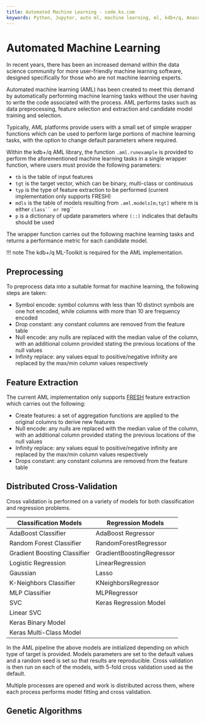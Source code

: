 ```yaml
---
title: Automated Machine Learning - code.kx.com
keywords: Python, Jupyter, auto ml, machine learning, ml, kdb+/q, Anaconda, Docker
---
```


# <i class="fas fa-share-alt"></i> Automated Machine Learning

In recent years, there has been an increased demand within the data science community for more user-friendly machine learning software, designed specifically for those who are not machine learning experts.

Automated machine learning (AML) has been created to meet this demand by automatically performing machine learning tasks without the user having to write the code associated with the process. AML performs tasks such as data preprocessing, feature selection and extraction and candidate model training and selection.

Typically, AML platforms provide users with a small set of simple wrapper functions which can be used to perform large portions of machine learning tasks, with the option to change default parameters where required.

Within the kdb+/q AML library, the function `.aml.runexample` is provided to perform the aforementioned machine learning tasks in a single wrapper function, where users must provide the following parameters:

-   `tb` is the table of input features
-   `tgt` is the target vector, which can be binary, multi-class or continuous
-   `typ` is the type of feature extraction to be performed (current implementation only supports FRESH)
-   `mdls` is the table of models resulting from `.aml.models[m;tgt]` where m is either ```class`` or ```reg``
-   `p` is a dictionary of update parameters where `(::)` indicates that defaults should be used

The wrapper function carries out the following machine learning tasks and returns a performance metric for each candidate model.

!!! note
	The kdb+/q ML-Toolkit is required for the AML implementation.

## Preprocessing

To preprocess data into a suitable format for machine learning, the following steps are taken:

-   Symbol encode: symbol columns with less than 10 distinct symbols are one hot encoded, while columns with more than 10 are frequency encoded
-   Drop constant: any constant columns are removed from the feature table
-   Null encode: any nulls are replaced with the median value of the column, with an additional column provided stating the previous locations of the null values
-   Infinity replace: any values equal to positive/negative infinity are replaced by the max/min column values respectively 

## Feature Extraction

The current AML implementation only supports [FRESH](https://code.kx.com/v2/ml/toolkit/fresh/) feature extraction which carries out the following:

-   Create features: a set of aggregation functions are applied to the original columns to derive new features
-   Null encode: any nulls are replaced with the median value of the column, with an additional column provided stating the previous locations of the null values
-   Infinity replace: any values equal to positive/negative infinity are replaced by the max/min column values respectively
-   Drops constant: any constant columns are removed from the feature table

## Distributed Cross-Validation

Cross validation is performed on a variety of models for both classification and regression problems.

Classification Models        | Regression Models
-----------------------------|-----------------------------
AdaBoost Classifier          | AdaBoost Regressor
Random Forest Classifier     | RandomForestRegressor
Gradient Boosting Classifier | GradientBoostingRegressor
Logistic Regression          | LinearRegression
Gaussian                     | Lasso
K-Neighbors Classifier       | KNeighborsRegressor
MLP Classifier               | MLPRegressor
SVC                          | Keras Regression Model
Linear SVC                   |
Keras Binary Model           |
Keras Multi-Class Model      |

In the AML pipeline the above models are initialized depending on which type of target is provided. Models parameters are set to the default values and a random seed is set so that results are reproducible. Cross validation is then run on each of the models, with 5-fold cross validation used as the default.

Multiple processes are opened and work is distributed across them, where each process performs model fitting and cross validation.

## Genetic Algorithms



